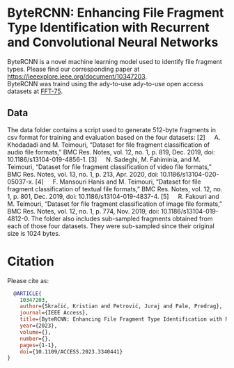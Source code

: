 # ByteRCNN: Enhancing File Fragment Type Identification with Recurrent and Convolutional Neural Networks

ByteRCNN is a novel machine learning model used to identify file fragment types.
Please find our corresponding paper at https://ieeexplore.ieee.org/document/10347203.  
ByteRCNN was traind using the ady-to-use ady-to-use open access datasets at [FFT-75](https://ieee-dataport.org/open-access/file-fragment-type-fft-75-dataset).

## Data
The data folder contains a script used to generate 512-byte fragments in csv format for training and evaluation based on the four datasets:
[2]   A. Khodadadi and M. Teimouri, “Dataset for file fragment classification of audio file formats,” BMC Res. Notes, vol. 12, no. 1, p. 819, Dec. 2019, doi: 10.1186/s13104-019-4856-1.
[3]   N. Sadeghi, M. Fahiminia, and M. Teimouri, “Dataset for file fragment classification of video file formats,” BMC Res. Notes, vol. 13, no. 1, p. 213, Apr. 2020, doi: 10.1186/s13104-020-05037-x.
[4]   F. Mansouri Hanis and M. Teimouri, “Dataset for file fragment classification of textual file formats,” BMC Res. Notes, vol. 12, no. 1, p. 801, Dec. 2019, doi: 10.1186/s13104-019-4837-4.
[5]   R. Fakouri and M. Teimouri, “Dataset for file fragment classification of image file formats,” BMC Res. Notes, vol. 12, no. 1, p. 774, Nov. 2019, doi: 10.1186/s13104-019-4812-0.
The folder also includes sub-sampled fragments obtained from each of those four datasets. They were sub-sampled since their original size is 1024 bytes.

# Citation

Please cite as:

```bibtex
  @ARTICLE{
    10347203,
    author={Skračić, Kristian and Petrović, Juraj and Pale, Predrag},
    journal={IEEE Access}, 
    title={ByteRCNN: Enhancing File Fragment Type Identification with Recurrent and Convolutional Neural Networks}, 
    year={2023},
    volume={},
    number={},
    pages={1-1},
    doi={10.1109/ACCESS.2023.3340441}
}
